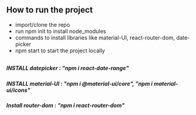 
## How to run the project

* import/clone the repo
* run npm init to install node_modules
* commands to install libraries like material-UI, react-router-dom, date-picker
* npm start to start the project locally

##
## 


#####  INSTALL datepicker : "npm i react-date-range"

##### INSTALL material-UI : "npm i @material-ui/core",  "npm i material-ui/icons"

##### Install router-dom : "npm i react-router-dom" 
